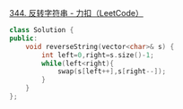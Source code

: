 [344. 反转字符串 - 力扣（LeetCode）](https://leetcode.cn/problems/reverse-string/)

```cpp
class Solution {
public:
    void reverseString(vector<char>& s) {
        int left=0,right=s.size()-1;
        while(left<right){
            swap(s[left++],s[right--]);
        }
    }
};
```